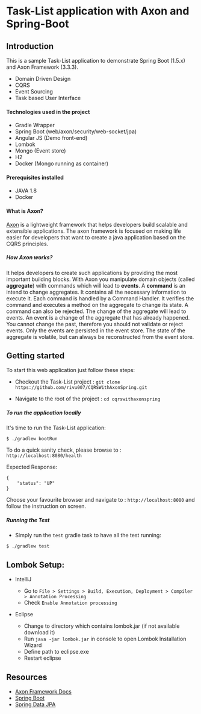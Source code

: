 # Task-List application with Axon and Spring-Boot

## Introduction

This is a sample Task-List application to demonstrate Spring Boot (1.5.x) and Axon Framework (3.3.3).

* Domain Driven Design
* CQRS
* Event Sourcing
* Task based User Interface

#### Technologies used in the project

* Gradle Wrapper
* Spring Boot (web/axon/security/web-socket/jpa)
* Angular JS (Demo front-end)
* Lombok
* Mongo (Event store)
* H2
* Docker (Mongo running as container)

#### Prerequisites installed

* JAVA 1.8
* Docker

#### What is Axon?
[Axon](http://www.axonframework.org/) is a lightweight framework that helps developers build scalable and 
extensible applications. The axon framework is focused on making life easier 
for developers that want to create a java application based on the CQRS principles.

##### How Axon works?
It helps developers to create such applications by providing the most important 
building blocks. With Axon you manipulate domain objects (called **aggregate**) with 
commands which will lead to **events**. A **command** is an intend to change aggregates.
It contains all the necessary information to execute it. 
Each command is handled by a Command Handler. 
It verifies the command and executes a method on the aggregate to change its state.
A command can also be rejected. The change of the aggregate will lead to events.
An event is a change of the aggregate that has already happened.
You cannot change the past, therefore you should not validate or reject events.
Only the events are persisted in the event store. 
The state of the aggregate is volatile, but can always be reconstructed from the event store.

  

## Getting started

To start this web application just follow these steps:

* Checkout the Task-List project : `git clone https://github.com/rivu007/CQRSWithAxonSpring.git`

* Navigate to the root of the project : `cd cqrswithaxonspring`

##### To run the application locally

It's time to run the Task-List application: 

```
$ ./gradlew bootRun
``` 

To do a quick sanity check, please browse to : `http://localhost:8080/health`

Expected Response:
```
{
    "status": "UP"
}
```

Choose your favourite browser and navigate to : `http://localhost:8080` and follow the
 instruction on screen.
 
##### Running the Test

* Simply run the `test` gradle task to have all the test running:

```
$ ./gradlew test
```

## Lombok Setup:

* IntelliJ

  * Go to `File > Settings > Build, Execution, Deployment > Compiler > Annotation Processing`
  * Check `Enable Annotation processing`

* Eclipse

  * Change to directory which contains lombok.jar (if not available download it)
  * Run `java -jar lombok.jar` in console to open Lombok Installation Wizard
  * Define path to eclipse.exe
  * Restart eclipse

## Resources

* [Axon Framework Docs](https://docs.axonframework.org/part-i-getting-started/introduction)
* [Spring Boot](http://projects.spring.io/spring-boot/)
* [Spring Data JPA](https://projects.spring.io/spring-data-jpa/)
